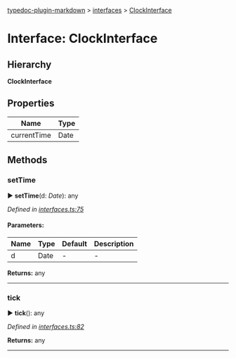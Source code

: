 [typedoc-plugin-markdown](../index.md) > [interfaces](../modules/interfaces.md) > [ClockInterface](../interfaces/interfaces.clockinterface.md)



# Interface: ClockInterface

## Hierarchy

**ClockInterface**





## Properties

| Name  | Type                
| ------ | ------------------- 
| currentTime | Date
## Methods
<a id="settime"></a>

###  setTime

► **setTime**(d: *Date*): any



*Defined in [interfaces.ts:75](https://github.com/tgreyuk/typedoc-plugin-markdown/blob/master/tests/src/interfaces.ts#L75)*


#### Parameters:

| Name  | Type                | Default | Description  |
| ------ | ------------------- | ------------ | ------------ |
| d  | Date | - | - |





**Returns:** any





___

<a id="tick"></a>

###  tick

► **tick**(): any



*Defined in [interfaces.ts:82](https://github.com/tgreyuk/typedoc-plugin-markdown/blob/master/tests/src/interfaces.ts#L82)*




**Returns:** any





___



